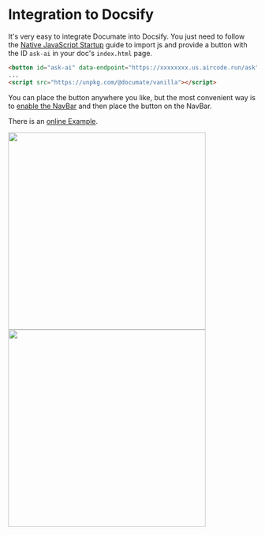 # Integration to Docsify

It's very easy to integrate Documate into Docsify. You just need to follow the [Native JavaScript Startup](/getting-started/vanilla-js) guide to import js and provide a button with the ID `ask-ai` in your doc's `index.html` page.

```html
<button id="ask-ai" data-endpoint="https://xxxxxxxx.us.aircode.run/ask"></button>
...
<script src="https://unpkg.com/@documate/vanilla"></script>
```

You can place the button anywhere you like, but the most convenient way is to [enable the NavBar](https://docsify.js.org/#/configuration?id=loadnavbar) and then place the button on the NavBar.

There is an [online Example](https://spritejs.vercel.app/#/).

<img src="https://aircode-yvo.b-cdn.net/resource/14-y607yzcv44.jpg" width="400">

<img src="https://aircode-yvo.b-cdn.net/resource/1695090094690-cbh1nh85p3.jpg" width="400">
